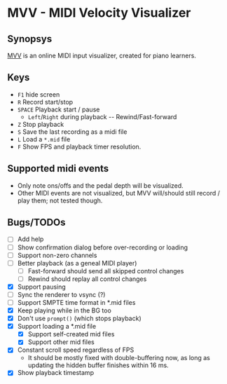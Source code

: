 # MVV - MIDI Velocity Visualizer

## Synopsys

[MVV](https://omakoto.github.io/mvv/) is an online MIDI input visualizer, created for piano learners.

## Keys

- `F1` hide screen
- `R` Record start/stop
- `SPACE` Playback start / pause
  - `Left`/`Right` during playback -- Rewind/Fast-forward
- `Z` Stop playback
- `S` Save the last recording as a midi file
- `L` Load a `*.mid` file
- `F` Show FPS and playback timer resolution.

## Supported midi events

- Only note ons/offs and the pedal depth will be visualized.
- Other MIDI events are not visualized, but MVV will/should still record / play them; not tested though.

## Bugs/TODOs

- [ ] Add help
- [ ] Show confirmation dialog before over-recording or loading
- [ ] Support non-zero channels
- [ ] Better playback (as a geneal MIDI player)
  - [ ] Fast-forward should send all skipped control changes
  - [ ] Rewind should replay all control changes
- [X] Support pausing
- [ ] Sync the renderer to vsync (?)
- [ ] Support SMPTE time format in *.mid files
- [X] Keep playing while in the BG too
- [X] Don't use `prompt()` (which stops playback)
- [X] Support loading a *.mid file
  - [X] Support self-created mid files
  - [X] Support other mid files
- [X] Constant scroll speed regardless of FPS
  - It should be mostly fixed with double-buffering now, as long as updating the hidden buffer finishes within 16 ms.
- [X] Show playback timestamp
